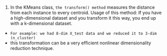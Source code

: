 1. In the KMeans class, `the transform() method` measures the distance from each instance to every centroid.
Usage of this method: 
If you have a high-dimensional dataset and you transform it this way, you end up with a k-dimensional dataset.
- `For example: we had 8-dim X_test data and we reduced it to 3-dim (n_cluster)`
- this transformation can be a very efficient nonlinear dimensionality reduction technique.
